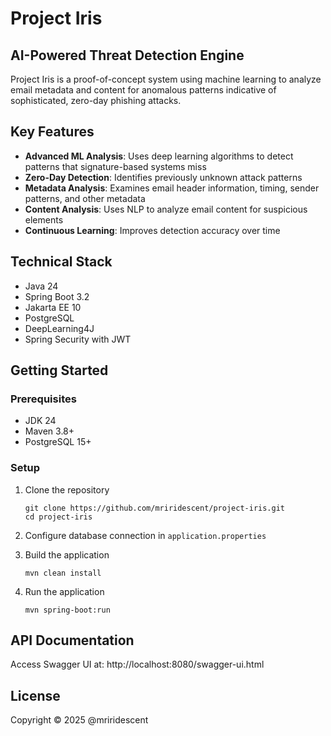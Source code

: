 # Project Iris

## AI-Powered Threat Detection Engine

Project Iris is a proof-of-concept system using machine learning to analyze email metadata and content for anomalous patterns indicative of sophisticated, zero-day phishing attacks.

## Key Features

- **Advanced ML Analysis**: Uses deep learning algorithms to detect patterns that signature-based systems miss
- **Zero-Day Detection**: Identifies previously unknown attack patterns
- **Metadata Analysis**: Examines email header information, timing, sender patterns, and other metadata
- **Content Analysis**: Uses NLP to analyze email content for suspicious elements
- **Continuous Learning**: Improves detection accuracy over time

## Technical Stack

- Java 24
- Spring Boot 3.2
- Jakarta EE 10
- PostgreSQL
- DeepLearning4J
- Spring Security with JWT

## Getting Started

### Prerequisites

- JDK 24
- Maven 3.8+
- PostgreSQL 15+

### Setup

1. Clone the repository
   ```
   git clone https://github.com/mriridescent/project-iris.git
   cd project-iris
   ```

2. Configure database connection in `application.properties`

3. Build the application
   ```
   mvn clean install
   ```

4. Run the application
   ```
   mvn spring-boot:run
   ```

## API Documentation

Access Swagger UI at: http://localhost:8080/swagger-ui.html

## License

Copyright © 2025 @mriridescent

